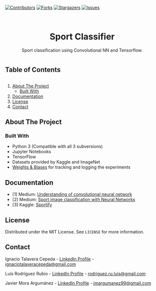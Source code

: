 <!--
*** Thanks for checking out the Best-README-Template. If you have a suggestion
*** that would make this better, please fork the SportClassificator and create a pull request
*** or simply open an issue with the tag "enhancement".
*** Thanks again! Now go create something AMAZING! :D
***
***
***
*** To avoid retyping too much info. Do a search and replace for the following:
*** ignacioct, SportClassificator_name, twitter_handle, email, project_title, project_description
-->



<!-- PROJECT SHIELDS -->
<!--
*** I'm using markdown "reference style" links for readability.
*** Reference links are enclosed in brackets [ ] instead of parentheses ( ).
*** See the bottom of this document for the declaration of the reference variables
*** for contributors-url, forks-url, etc. This is an optional, concise syntax you may use.
*** https://www.markdownguide.org/basic-syntax/#reference-style-links
-->
[![Contributors][contributors-shield]][contributors-url]
[![Forks][forks-shield]][forks-url]
[![Stargazers][stars-shield]][stars-url]
[![Issues][issues-shield]][issues-url]


<!-- PROJECT LOGO -->
<br />
<p align="center">
  <a href="https://github.com/ignacioct/SportClassificator">
  </a>

  <h1 align="center">Sport Classifier </h1>

  <p align="center">
    Sport classification using Convolutional NN and Tensorflow.
    <br />
  </p>
</p>



<!-- TABLE OF CONTENTS -->
  <summary><h2 style="display: inline-block">Table of Contents</h2></summary>
  <ol>
    <li>
      <a href="#about-the-project">About The Project</a>
      <ul>
        <li><a href="#built-with">Built With</a></li>
      </ul>
    </li>
    <li><a href="#documentation">Documentation</a></li>
    <li><a href="#license">License</a></li>
    <li><a href="#contact">Contact</a></li>
  </ol>




<!-- ABOUT THE PROJECT -->
## About The Project




### Built With

* Python 3 (Compatible with all 3 subversions)
* Jupyter Notebooks
* TensorFlow
* Datasets provided by Kaggle and ImageNet 
* [Weights & Biases](https://wandb.ai/) for tracking and logging the experiments

<!-- GETTING STARTED -->
## Documentation

* [1] Medium: [Understanding of convolutional neural network](https://medium.com/@RaghavPrabhu/understanding-of-convolutional-neural-network-cnn-deep-learning-99760835f148)
* [2] Medium: [Sport image classification with Neural Networks](https://medium.com/jovianml/sport-image-classification-with-neural-networks-16929b9f7932)
* [3] Kaggle: [Sportify](https://www.kaggle.com/c/sportify-physdl/data)


<!-- LICENSE -->
## License

Distributed under the MIT License. See `LICENSE` for more information.

<!-- CONTACT -->
## Contact

Ignacio Talavera Cepeda - [LinkedIn Profile](https://www.linkedin.com/in/ignacio-talavera-cepeda/) - ignaciotalaveracepeda@gmail.com

Luis Rodríguez Rubio - [LinkedIn Profile](https://www.linkedin.com/in/luis-rodriguez-rubio/) - rodriguez.ru.luis@gmail.com

Javier Mora Argumánez - [LinkedIn Profile](https://www.linkedin.com/in/javier-mora-argum%C3%A1nez-92bb00200/) - jmargumanez99@gmail.com

<!-- MARKDOWN LINKS & IMAGES -->
[contributors-shield]: https://img.shields.io/github/contributors/ignacioct/SportClassificator.svg?style=for-the-badge
[contributors-url]: https://github.com/ignacioct/SportClassificator/graphs/contributors
[forks-shield]: https://img.shields.io/github/forks/ignacioct/SportClassificator.svg?style=for-the-badge
[forks-url]: https://github.com/ignacioct/SportClassificator/network/members
[stars-shield]: https://img.shields.io/github/stars/ignacioct/SportClassificator.svg?style=for-the-badge
[stars-url]: https://github.com/ignacioct/SportClassificator/stargazers
[issues-shield]: https://img.shields.io/github/issues/ignacioct/SportClassificator.svg?style=for-the-badge
[issues-url]: https://github.com/ignacioct/SportClassificator/issues
[license-shield]: https://img.shields.io/github/license/ignacioct/SportClassificator.svg?style=for-the-badge
[license-url]: https://github.com/ignacioct/SportClassificator/blob/master/LICENSE.txt
[linkedin-shield]: https://img.shields.io/badge/-LinkedIn-black.svg?style=for-the-badge&logo=linkedin&colorB=555
[linkedin-url]: https://linkedin.com/in/ignacioct
